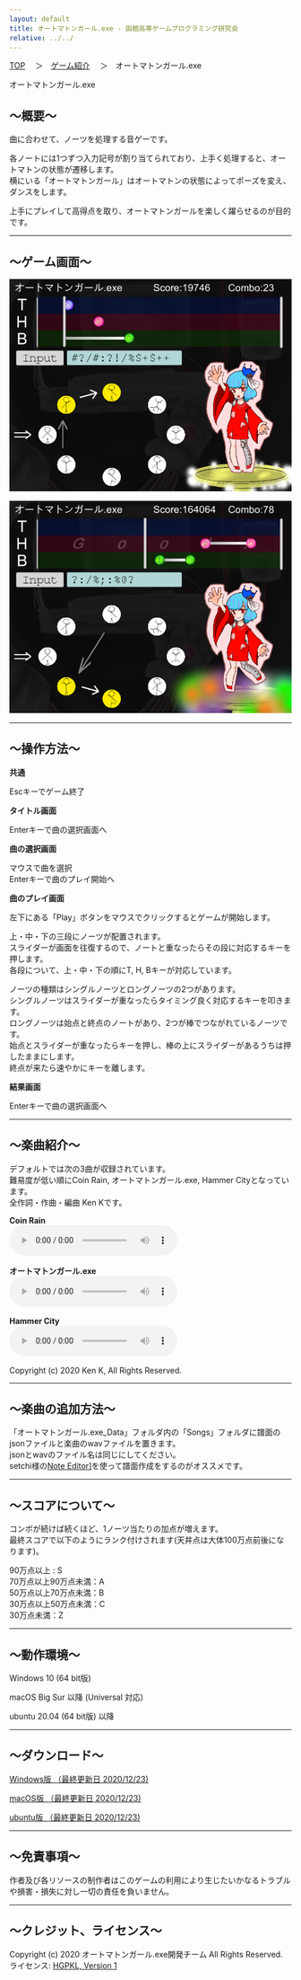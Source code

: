 ```yaml
---
layout: default
title: オートマトンガール.exe - 函館高専ゲームプログラミング研究会
relative: ../../
---
```

<div class="content">
<div class="main">

<p class="bread">
<a href="../../">TOP</a>
　＞　<a href="../">ゲーム紹介</a>
　＞　オートマトンガール.exe
</p>

<p class="title">
オートマトンガール.exe
</p>

<h2>～概要～</h2>

<p>
曲に合わせて、ノーツを処理する音ゲーです。  
</p>
<p>
各ノートには1つずつ入力記号が割り当てられており、上手く処理すると、オートマトンの状態が遷移します。
<br>
横にいる「オートマトンガール」はオートマトンの状態によってポーズを変え、ダンスをします。  
</p>
<p>
上手にプレイして高得点を取り、オートマトンガールを楽しく躍らせるのが目的です。
</p>

<hr>
<h2>～ゲーム画面～</h2>

<p>
<img alt="スクリーンショット1" src="./ss1.png">
</p>

<p>
<img alt="スクリーンショット2" src="./ss2.png">
</p>

<hr>
<h2>～操作方法～</h2>

<p>
<b>共通</b>
</p>
<p>
Escキーでゲーム終了
</p>

<p>
<b>タイトル画面</b>
</p>
<p>
Enterキーで曲の選択画面へ 
</p>

<p>
<b>曲の選択画面</b>
</p>
<p>
マウスで曲を選択
<br>
Enterキーで曲のプレイ開始へ
</p>

<p>
<b>曲のプレイ画面</b>
</p>
<p>
左下にある「Play」ボタンをマウスでクリックするとゲームが開始します。
</p>

<p>
上・中・下の三段にノーツが配置されます。
<br>
スライダーが画面を往復するので、ノートと重なったらその段に対応するキーを押します。  
<br>
各段について、上・中・下の順にT, H, Bキーが対応しています。
</p>

<p>
ノーツの種類はシングルノーツとロングノーツの2つがあります。  
<br>
シングルノーツはスライダーが重なったらタイミング良く対応するキーを叩きます。  
<br>
ロングノーツは始点と終点のノートがあり、2つが棒でつながれているノーツです。
<br>
始点とスライダーが重なったらキーを押し、棒の上にスライダーがあるうちは押したままにします。
<br>
終点が来たら速やかにキーを離します。
</p>

<p>
<b>結果画面</b>
</p>
<p>
Enterキーで曲の選択画面へ 
</p>


<hr>
<h2>～楽曲紹介～</h2>

<p>
デフォルトでは次の3曲が収録されています。
<br>
難易度が低い順にCoin Rain, オートマトンガール.exe, Hammer Cityとなっています。
<br>
全作詞・作曲・編曲 Ken Kです。
</p>

<p>
<b>Coin Rain</b>
<br>
<audio src="./coinrain.mp3" controls></audio>
</p>

<p>
<b>オートマトンガール.exe</b>
<br>
<audio src="./agirl.mp3" controls></audio>
</p>

<p>
<b>Hammer City</b>
<br>
<audio src="./hammercity.mp3" controls></audio>
</p>

<p>
Copyright (c) 2020 Ken K, All Rights Reserved.
</p>

<hr>
<h2>～楽曲の追加方法～</h2>

<p>
「オートマトンガール.exe_Data」フォルダ内の「Songs」フォルダに譜面のjsonファイルと楽曲のwavファイルを置きます。
<br>
jsonとwavのファイル名は同じにしてください。  
<br>
setchi様の<a href="https://github.com/setchi/NoteEditor">Note Editor]</a>を使って譜面作成をするのがオススメです。
</p>

<hr>
<h2>～スコアについて～</h2>

<p>
コンボが続けば続くほど、1ノーツ当たりの加点が増えます。
<br>
最終スコアで以下のようにランク付けされます(天井点は大体100万点前後になります)。
</p>

<p>
90万点以上 : S  
<br>
70万点以上90万点未満：A  
<br>
50万点以上70万点未満：B  
<br>
30万点以上50万点未満：C  
<br>
30万点未満：Z
</p>

<hr>
<h2>～動作環境～</h2>

<p>
Windows 10 (64 bit版)
</p>
<p>
macOS Big Sur 以降 (Universal 対応)
</p>
<p>
ubuntu 20.04 (64 bit版) 以降
</p>

<hr>
<h2>～ダウンロード～</h2>

<p>
<a href="https://drive.google.com/uc?export=download&id=1HCVDKwAtFFn8PLQiXyx04vFu1JUY4DTa">
Windows版 （最終更新日 2020/12/23) </a>
</p>

<p>
<a href="https://drive.google.com/uc?export=download&id=1IF0dSVXn_BjY59te4PvGYUB1gS3O9R_E">
macOS版 （最終更新日 2020/12/23) </a>
</p>

<p>
<a href="
https://drive.google.com/uc?export=download&id=1rZgXdH2c6WIJMZCtA10N4sF-z5hucQ6N">
ubuntu版 （最終更新日 2020/12/23) </a>
</p>

<hr>
<h2>～免責事項～</h2>

<p>
作者及び各リソースの制作者はこのゲームの利用により生じたいかなるトラブルや損害・損失に対し一切の責任を負いません。
</p>

<hr>
<h2>～クレジット、ライセンス～</h2>

<p>
Copyright (c) 2020 オートマトンガール.exe開発チーム All Rights Reserved.
<br>
ライセンス: <a href="../../other/HGPKLv1.html">HGPKL, Version 1</a>
</p>

</div>
</div>
